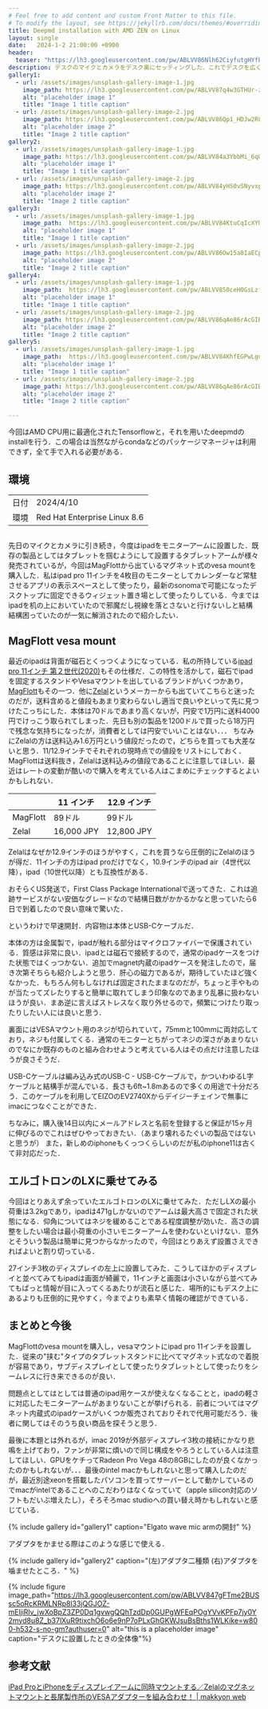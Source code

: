 ```yaml
---
# Feel free to add content and custom Front Matter to this file.
# To modify the layout, see https://jekyllrb.com/docs/themes/#overriding-theme-defaults
title: Deepmd installation with AMD ZEN on Linux 
layout: single
date:   2024-1-2 21:00:00 +0900
header:
  teaser: "https://lh3.googleusercontent.com/pw/ABLVV86Nlh62CiyfutgHYfbOlGmO9bmAgnhaQVlE67vvMO1XFp5dC5xhdmx3hXWqeVx1Nx9hlZCfvUv5ys03VdTIrCs1NMfKMRya7_lNkdiHjG-IrpYvwxJvvXHsk0_nkdxPiOceNgfJOQORmstfGkcqA6t8=w800-h532-s-no-gm?authuser=0"
description: デスクのマイクとカメラをデスク奥にセッティングした．これでデスクを広く使うことができる．
gallery1:
  - url: /assets/images/unsplash-gallery-image-1.jpg
    image_path: https://lh3.googleusercontent.com/pw/ABLVV87q4w3GTHUr-zaa6XP-hWmkreVlJGu6rkZ9MdoTy7iws0d8V4w-ur2FXs_GNCB-kb6F9As65y8natdd8l2tzvQaZWB_z8ZL_ft8reknefFeckWouc2sEEDNGaCql84c1PkqKz3tJlXXfld2GWwEYuls=w800-h532-s-no-gm?authuser=0
    alt: "placeholder image 1"
    title: "Image 1 title caption"
  - url: /assets/images/unsplash-gallery-image-2.jpg
    image_path: https://lh3.googleusercontent.com/pw/ABLVV86Qp1_HDJw2RLXA9OS5j21laegIUfFLczBscPCnisbfY7uXuC-h0Rw-IwivFEXU0EyFp3oyWnvQN_bRlXIbUh51jJvtBc3yLsS24zb1zdB4wnVmFSvhLp3fENte10DPwGqfsRCT5QESmsFUjXQ-CD2j=w800-h532-s-no-gm?authuser=0
    alt: "placeholder image 2"
    title: "Image 2 title caption"
gallery2:
  - url: /assets/images/unsplash-gallery-image-1.jpg
    image_path: https://lh3.googleusercontent.com/pw/ABLVV84a3YbbMi_6qOisI7rBz3g4tvbujJMcvpVpmJNsI9aj5SegxnbibDb_aIYKWuQ9bTCbqFvFVy5X1uWT0NdGDxkWzOAkddnhvfuS8i2iW7seo-kSCzf0Y29O9z7ddhBm1WrcPmltySDHGoVu4mtR8LDP=w800-h532-s-no-gm?authuser=0
    alt: "placeholder image 1"
    title: "Image 1 title caption"
  - url: /assets/images/unsplash-gallery-image-2.jpg
    image_path: https://lh3.googleusercontent.com/pw/ABLVV84yHS0vSNyvxp5Fnn6nJEMMnkatCor0Y3k1eX8M02gw7ZmDn4m3KsY-5ykym7wBCJWNGPcZi5ZStq52EweSobb7FmhQjiPRW0WDSW4gG_JoU1HUy90SriKtk0n9WDOZAzDhTN1fbaGXfbvfWcLZHyZv=w800-h532-s-no-gm?authuser=0
    alt: "placeholder image 2"
    title: "Image 2 title caption"
gallery3:
  - url: /assets/images/unsplash-gallery-image-1.jpg
    image_path:  https://lh3.googleusercontent.com/pw/ABLVV84KtuCqIcXYUeMKYgp4Rp4drtYoMfNVKu4GBbQUfTO6DaucoHrVP3hF4UJOSU0P_ZWx04uMA879OvwBJvJOqlWCkKS7AIJdUbhqLa-Y6DV1cGA19Kf3ML5E5OWm50dMAP6ixCa7IVmUDz5kHxwQdPfZ=w800-h532-s-no-gm?authuser=0
    alt: "placeholder image 1"
    title: "Image 1 title caption"
  - url: /assets/images/unsplash-gallery-image-2.jpg
    image_path: https://lh3.googleusercontent.com/pw/ABLVV86Ow15a0IaECpkdQDu90-V-rll7X0FhFhc0pcZalpnI54h_YaJJCle-Dp_O9mMNamfBiFoDcu3-pzEbQUsKuGetwfp2ZAAOkjGDzje6hcblQIYCZG95VcFi1gHAQQn8fyFRDjLGUzcOgpnyK8YMu9pH=w800-h532-s-no-gm?authuser=0
    alt: "placeholder image 2"
    title: "Image 2 title caption"
gallery4:
  - url: /assets/images/unsplash-gallery-image-1.jpg
    image_path:  https://lh3.googleusercontent.com/pw/ABLVV850ceHOGsLzfrl9L4C718ts_ee06Fsud37VX9FQBx6UxI-rMBpvEKCIWNBgQ5GPtKvILiARXcaZlGr909tAy04375DwqPJAPvn4zMojNdTC5wR2o7KwzAqZQBidgey2ZP3NsxTY3OkkdwHpwocgd-FX=w800-h532-s-no-gm?authuser=0
    alt: "placeholder image 1"
    title: "Image 1 title caption"
  - url: /assets/images/unsplash-gallery-image-2.jpg
    image_path: https://lh3.googleusercontent.com/pw/ABLVV86qAe86rAcGIBtCZbrGGS7cOKRzfZT-2zW0ffgZUQj42UgUyCU0TIo25bdN4IidWYufN02x14sB3KA5cBLirSxw7xmLLnxrRtBVeFmZe-vP-i1QZU8BgSbpSCGzK3kVY475PaHBB3TjAHtp5RwdsaZn=w800-h532-s-no-gm?authuser=0
    alt: "placeholder image 2"
    title: "Image 2 title caption"
gallery5:
  - url: /assets/images/unsplash-gallery-image-1.jpg
    image_path:  https://lh3.googleusercontent.com/pw/ABLVV84KhfEGPwLgnR9CuqGcNkrPwrJ6rCfubJDBr573oNHUMRX8Pew3cLCmG20UFcfhFbjLmoX9gepdWwwbrgZcruzWsga1KLZfCTx25Q6EiNj0-OYNvHuFja5t_dZZwZP3_cit7VsOMLpjVWVVwFKkRVXa=w800-h532-s-no-gm?authuser=0
    alt: "placeholder image 1"
    title: "Image 1 title caption"
  - url: /assets/images/unsplash-gallery-image-2.jpg
    image_path: https://lh3.googleusercontent.com/pw/ABLVV86qAe86rAcGIBtCZbrGGS7cOKRzfZT-2zW0ffgZUQj42UgUyCU0TIo25bdN4IidWYufN02x14sB3KA5cBLirSxw7xmLLnxrRtBVeFmZe-vP-i1QZU8BgSbpSCGzK3kVY475PaHBB3TjAHtp5RwdsaZn=w800-h532-s-no-gm?authuser=0
    alt: "placeholder image 2"
    title: "Image 2 title caption"

---
```


今回はAMD CPU用に最適化されたTensorflowと，それを用いたdeepmdのinstallを行う．この場合は当然ながらcondaなどのパッケージマネージャは利用できず，全て手で入れる必要がある．

## 環境

|      |     |
| ---  | --- |
| 日付 | 2024/4/10 |
| 環境 | Red Hat Enterprise Linux 8.6 |


## 





先日のマイクとカメラに引き続き，今度はipadをモニターアームに設置した．既存の製品としてはタブレットを掴むようにして設置するタブレットアームが様々発売されているが，今回はMagFlottから出ているマグネット式のvesa mountを購入した．私はipad pro 11インチを4枚目のモニターとしてカレンダーなど常駐させるアプリの表示スペースとして使ったり，最新のsonomaで可能になったデスクトップに固定できるウィジェット置き場として使ったりしている．今まではipadを机の上においていたので邪魔だし視線を落とさないと行けないしと結構結構困っていたのが一気に解消されたので紹介したい．


## MagFlott vesa mount

最近のipadは背面が磁石とくっつくようになっている．私の所持している[ipad pro 11インチ 第２世代(2020)](https://support.apple.com/kb/SP814?locale=ja_JP)もその仕様だ．この特性を活かして，磁石でipadを固定するスタンドやVesaマウントを出しているブランドがいくつかあり，[MagFlott](https://www.charjenpro.com/pages/magflott)もその一つ．他に[Zelal](https://zelal.pro/en-jp)というメーカーからも出ていてこちらと迷ったのだが，送料含めると値段もあまり変わらないし適当で良いやといって先に見つけたこっちにした．本体は70ドルであまり高くないが，円安で1万円に送料4000円でけっこう取られてしまった．先日も別の製品を1200ドルで買ったら18万円で残念な気持ちになったが，消費者としては円安でいいことはない．．． ちなみにZelalの方は送料込み1.6万円という値段だったので，どちらを買っても大差ないと思う．11/12.9インチでそれぞれの現時点での値段をリストにしておく．MagFlottは送料抜き，Zelalは送料込みの値段であることに注意してほしい．最近はレートの変動が酷いので購入を考えている人はこまめにチェックするとよいかもしれない．

|   | 11 インチ | 12.9 インチ |
|---| ---| ---|
| MagFlott | 89ドル     | 99ドル | 
| Zelal    | 16,000 JPY | 12,800 JPY | 

Zelalはなぜか12.9インチのほうがやすく，これを買うなら圧倒的にZelalのほうが得だ．11インチの方はipad proだけでなく，10.9インチのipad air（4世代以降），ipad（10世代以降）とも互換性がある．

おそらくUS発送で，First Class Package Internationalで送ってきた．これは追跡サービスがない安価なグレードなので結構日数がかかるかなと思っていたら6日で到着したので良い意味で驚いた．

というわけで早速開封．内容物は本体とUSB-Cケーブルだ．


本体の方は金属製で，ipadが触れる部分はマイクロファイバーで保護されている．質感は非常に良い．ipadとは磁石で接続するので，通常のipadケースをつけた状態ではくっつかない．追加でmagnet内蔵のipadケースを発注したので，届き次第そちらも紹介しようと思う．肝心の磁力であるが，期待していたほど強くなかった．もちろん何もしなければ固定されたままなのだが，ちょっと手やものが当たってズレたりすると簡単に取れてしまう印象なのであまり乱暴に扱わないほうが良い．まあ逆に言えばストレスなく取り外せるので，頻繁につけたり取ったりしたい人には良いと思う．




裏面にはVESAマウント用のネジが切られていて，75mmと100mmに両対応しており，ネジも付属してくる．通常のモニターとちがってネジの深さがあまりないのでなにか既存のものと組み合わせようと考えている人はその点だけ注意したほうが良さそうだ．


USB-Cケーブルは編み込み式のUSB-C - USB-Cケーブルで，かついわゆるL字ケーブルと結構手が混んでいる．長さも6ft~1.8mあるので多くの用途で十分だろう．このケーブルを利用してEIZOのEV2740Xからデイジーチェインで無事にimacにつなぐことができた．



ちなみに，購入後14日以内にメールアドレスと名前を登録すると保証が15ヶ月に伸びるのでこれはぜひやっておきたい．（あまり壊れるたぐいの製品ではないと思うが） また，新しめのiphoneもくっつくらしいのだが私のiphone11は古くて非対応だった．



## エルゴトロンのLXに乗せてみる

今回はとりあえず余っていたエルゴトロンのLXに乗せてみた．ただしLXの最小荷重は3.2kgであり，ipadは471gしかないのでアームは最大高さで固定された状態になる．仰角についてはネジを緩めることである程度調整が効いた．高さの調整をしたい場合は最小荷重の小さいモニターアームを使わないといけない．意外とそういう製品は簡単に見つからなかったので，今回はとりあえず設置さえできればよいと割り切っている．



27インチ3枚のディスプレイの左上に設置してみた．こうしてほかのディスプレイと並べてみてもipadは画面が綺麗で，11インチと画面は小さいながら並べてみてもぱっと情報が目に入ってくるあたりが流石と感じた．場所的にもデスク上にあるよりも圧倒的に見やすく，今までよりも素早く情報の確認ができている．



## まとめと今後

MagFlottのvesa mountを購入し，vesaマウントにipad pro 11インチを設置した．従来の"挟む"タイプのタブレットスタンドに比べてマグネット式なので着脱が容易であり，サブディスプレイとして使ったりタブレットとして使ったりをシームレスに行き来できるのが良い．

問題点としてはとしては普通のipad用ケースが使えなくなることと，ipadの軽さに対応したモニターアームがあまりないことが挙げられる．前者についてはマグネット内蔵式のipadケースがいくつか販売されておりそれで代用可能だろう．後者に関してはそのうち良い商品を探そうと思う．

最後に本題とは外れるが，imac 2019が外部ディスプレイ3枚の接続にかなり悲鳴を上げており，ファンが非常に煩いので同じ構成をやろうとしている人は注意してほしい．GPUをケチってRadeon Pro Vega 48の8GBにしたのが良くなかったのかもしれないが．．．最後のintel macかもしれないと思って購入したのだが，最近別途xeonを搭載したパソコンを買ってサーバーとして動かしているのでmacがintelであることへのこだわりはなくなっていて（apple silicon対応のソフトもだいぶ増えたし），そろそろmac studioへの買い替え時かもしれないと感じている． 


{% include gallery id="gallery1" caption="Elgato wave mic armの開封" %}

アダプタをかませる際はこのような感じで使える．

{% include gallery id="gallery2" caption="(左)アダプタ二種類 (右)アダプタを噛ませたところ．" %}


{% include figure image_path="https://lh3.googleusercontent.com/pw/ABLVV847gFTme2BUSsc5oRcKRMLNRp8l33jQGJOZ-mEljiRlv_jwXoBpZ3ZP0Dq1gvwgQQhTzdDp0GUPgWFEqPOgYVvKPFp7jy0Y2myd8u8Z_b37lXuR9tixchO6o6e9nP7oPLxGhGKWJsuBsBths1WLKike=w800-h532-s-no-gm?authuser=0" alt="this is a placeholder image" caption="デスクに設置したときの全体像"%}


## 参考文献

[iPad ProとiPhoneをディスプレイアームに同時マウントする／Zelalのマグネットマウントと長尾製作所のVESAアダプターを組み合わせ！ | makkyon web](https://www.makkyon.com/2023/03/21/zelal-magnetic-vesa-dock-for-ipad-pro/)
